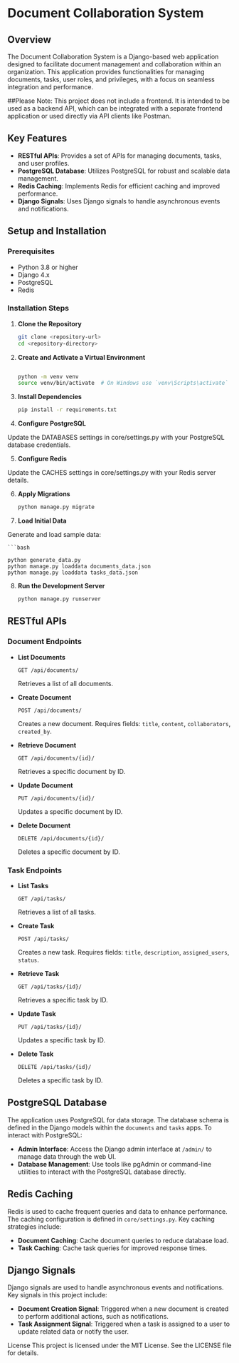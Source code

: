 # Document Collaboration System

## Overview

The Document Collaboration System is a Django-based web application designed to facilitate document management and collaboration within an organization. This application provides functionalities for managing documents, tasks, user roles, and privileges, with a focus on seamless integration and performance.

##Please Note: This project does not include a frontend. It is intended to be used as a backend API, which can be integrated with a separate frontend application or used directly via API clients like Postman.

## Key Features

- **RESTful APIs**: Provides a set of APIs for managing documents, tasks, and user profiles.
- **PostgreSQL Database**: Utilizes PostgreSQL for robust and scalable data management.
- **Redis Caching**: Implements Redis for efficient caching and improved performance.
- **Django Signals**: Uses Django signals to handle asynchronous events and notifications.

## Setup and Installation

### Prerequisites

- Python 3.8 or higher
- Django 4.x
- PostgreSQL
- Redis

### Installation Steps

1. **Clone the Repository**

   ```bash
   git clone <repository-url>
   cd <repository-directory>
2. **Create and Activate a Virtual Environment**

    ```bash

    python -m venv venv
    source venv/bin/activate  # On Windows use `venv\Scripts\activate`
3. **Install Dependencies**

    ```bash
    pip install -r requirements.txt
4. **Configure PostgreSQL**

Update the DATABASES settings in core/settings.py with your PostgreSQL database credentials.

5. **Configure Redis**

Update the CACHES settings in core/settings.py with your Redis server details.

6. **Apply Migrations**
    ```bash
    python manage.py migrate


7. **Load Initial Data**

Generate and load sample data:

    ```bash

    python generate_data.py
    python manage.py loaddata documents_data.json
    python manage.py loaddata tasks_data.json
8. **Run the Development Server**

    ```bash
    python manage.py runserver
## RESTful APIs

### Document Endpoints

- **List Documents**

  `GET /api/documents/`

  Retrieves a list of all documents.

- **Create Document**

  `POST /api/documents/`

  Creates a new document. Requires fields: `title`, `content`, `collaborators`, `created_by`.

- **Retrieve Document**

  `GET /api/documents/{id}/`

  Retrieves a specific document by ID.

- **Update Document**

  `PUT /api/documents/{id}/`

  Updates a specific document by ID.

- **Delete Document**

  `DELETE /api/documents/{id}/`

  Deletes a specific document by ID.

### Task Endpoints

- **List Tasks**

  `GET /api/tasks/`

  Retrieves a list of all tasks.

- **Create Task**

  `POST /api/tasks/`

  Creates a new task. Requires fields: `title`, `description`, `assigned_users`, `status`.

- **Retrieve Task**

  `GET /api/tasks/{id}/`

  Retrieves a specific task by ID.

- **Update Task**

  `PUT /api/tasks/{id}/`

  Updates a specific task by ID.

- **Delete Task**

  `DELETE /api/tasks/{id}/`

  Deletes a specific task by ID.

## PostgreSQL Database

The application uses PostgreSQL for data storage. The database schema is defined in the Django models within the `documents` and `tasks` apps. To interact with PostgreSQL:

- **Admin Interface**: Access the Django admin interface at `/admin/` to manage data through the web UI.
- **Database Management**: Use tools like pgAdmin or command-line utilities to interact with the PostgreSQL database directly.

## Redis Caching

Redis is used to cache frequent queries and data to enhance performance. The caching configuration is defined in `core/settings.py`. Key caching strategies include:

- **Document Caching**: Cache document queries to reduce database load.
- **Task Caching**: Cache task queries for improved response times.

## Django Signals

Django signals are used to handle asynchronous events and notifications. Key signals in this project include:

- **Document Creation Signal**: Triggered when a new document is created to perform additional actions, such as notifications.
- **Task Assignment Signal**: Triggered when a task is assigned to a user to update related data or notify the user.

License
This project is licensed under the MIT License. See the LICENSE file for details.
